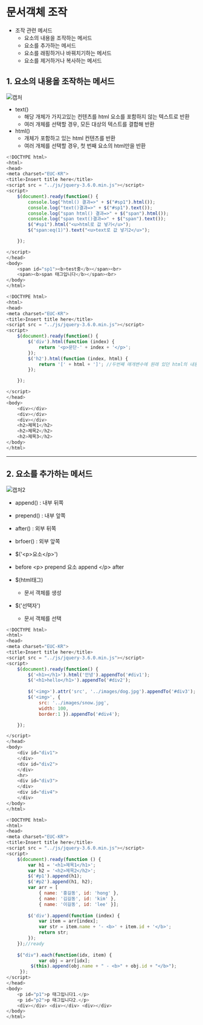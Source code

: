 # 문서객체 조작
- 조작 관련 메서드
  - 요소의 내용을 조작하는 메서드
  - 요소를 추가하는 메서드
  - 요소를 래핑하거나 바꿔치기하는 메서드
  - 요소를 제거하거나 복사하는 메서드   

## 1. 요소의 내용을 조작하는 메서드
![캡처](https://user-images.githubusercontent.com/99188096/165415649-5d86ccdd-4d39-454b-8025-7f4603709a62.JPG)

- text()
  - 해당 개체가 가지고있는 컨텐츠를 html 요소를 포함하지 않는 텍스트로 반환
  - 여러 개체를 선택할 경우, 모든 대상의 텍스트를 결합해 반환
- html()
  - 개체가 포함하고 있는 html 컨텐츠를 반환
  - 여러 개체를 선택할 경우, 첫 번째 요소의 html만을 반환   

```javascript
<!DOCTYPE html>
<html>
<head>
<meta charset="EUC-KR">
<title>Insert title here</title>
<script src = "../js/jquery-3.6.0.min.js"></script>
<script>
	$(document).ready(function() {
		console.log("html() 결과=>" + $("#sp1").html());
		console.log("text()결과=>" + $("#sp1").text());
		console.log("span html() 결과=>" + $("span").html());
		console.log("span text()결과=>" + $("span").text());
		$("#sp1").html("<u>html로 값 넣기</u>");
		$("span:eq(1)").text("<u>text로 값 넣기2</u>");

	});

</script>
</head>
<body>
	<span id="sp1"><b>test중</b></span><br>
	<span><b>span 태그입니다</b></span><br>
</body>
</html>
```

```javascript
<!DOCTYPE html>
<html>
<head>
<meta charset="EUC-KR">
<title>Insert title here</title>
<script src = "../js/jquery-3.6.0.min.js"></script>
<script>
	$(document).ready(function() {
		$('div').html(function (index) {
			return '<p>문단-' + index + '</p>';
		});
		$('h2').html(function (index, html) {
			return '[' + html + ']'; //두번째 매개변수에 원래 있던 html의 내용이 들어감
		});

	});

</script>
</head>
<body>
	<div></div>
	<div></div>
	<div></div>
	<h2>제목1</h2>
	<h2>제목2</h2>
	<h2>제목3</h2>
</body>
</html>
```

***

## 2. 요소를 추가하는 메서드
![캡처2](https://user-images.githubusercontent.com/99188096/165425043-dd0ae4ab-bab6-4816-b6fc-577a2c4358b6.JPG)   
- append() : 내부 뒤쪽
- prepend() : 내부 앞쪽
- after() : 외부 뒤쪽
- brfoer() : 외부 앞쪽
- $('<p\>요소</p\>')
- before <p\> prepend 요소 append </p\> after   

- $(html태그)
  - 문서 객체를 생성
- $('선택자')
  - 문서 객체를 선택   

```javascript
<!DOCTYPE html>
<html>
<head>
<meta charset="EUC-KR">
<title>Insert title here</title>
<script src = "../js/jquery-3.6.0.min.js"></script>
<script>
	$(document).ready(function() {
		$('<h1></h1>').html('안녕').appendTo('#div1');
		$('<h1>hello</h1>').appendTo('#div2');
		
		$('<img>').attr('src', '../images/dog.jpg').appendTo('#div3');
		$('<img>', {
			src: '../images/snow.jpg',
			width: 100,
			border:1 }).appendTo('#div4');

	});

</script>
</head>
<body>
	<div id="div1"> 
	</div> 
	<div id="div2"> 
	</div>
	<hr>
	<div id="div3"> 
	</div> 
	<div id="div4"> 
	</div> 
</body>
</html>
```

```javascript
<!DOCTYPE html>
<html>
<head>
<meta charset="EUC-KR">
<title>Insert title here</title>
<script src = "../js/jquery-3.6.0.min.js"></script>
<script>
	$(document).ready(function () {
		var h1 = '<h1>제목1</h1>';
		var h2 = '<h2>제목2</h2>';
		$('#p1').append(h1);
		$('#p2').append(h1, h2);
		var arr = [
			{ name: '홍길동', id: 'hong' },
			{ name: '김길동', id: 'kim' },
			{ name: '이길동', id: 'lee' }];
		
		$('div').append(function (index) {
			var item = arr[index];
			var str = item.name + '- <b>' + item.id + '</b>';
			return str;
		}); 
	});//ready
	
	$("div").each(function(idx, item) {
	        var obj = arr[idx];
       	 $(this).append(obj.name + " - <b>" + obj.id + "</b>");
   	 });
</script>
</head>
<body>
	<p id="p1">p 태그입니다1.</p> 
	<p id="p2">p 태그입니다2.</p> 
	<div></div> <div></div> <div></div>
</body>
</html>
```
